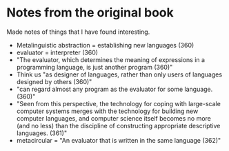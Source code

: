 # Notes from the original book

Made notes of things that I have found interesting.

* Metalinguistic abstraction = establishing new languages (360)
* evaluator = interpreter (360)
* "The evaluator, which determines the meaning of expressions in a programming language, is just another program (360)"
* Think us "as designer of languages, rather than only users of languages designed by others (360)"
* "can regard almost any program as the evaluator for some language. (360)"
* "Seen from this perspective, the technology for coping with large-scale computer systems merges with the technology for building new computer languages, 
and computer science itself becomes no more (and no less) than the discipline of constructing appropriate descriptive languages. (361)"
* metacircular = "An evaluator that is written in the same language (362)"
